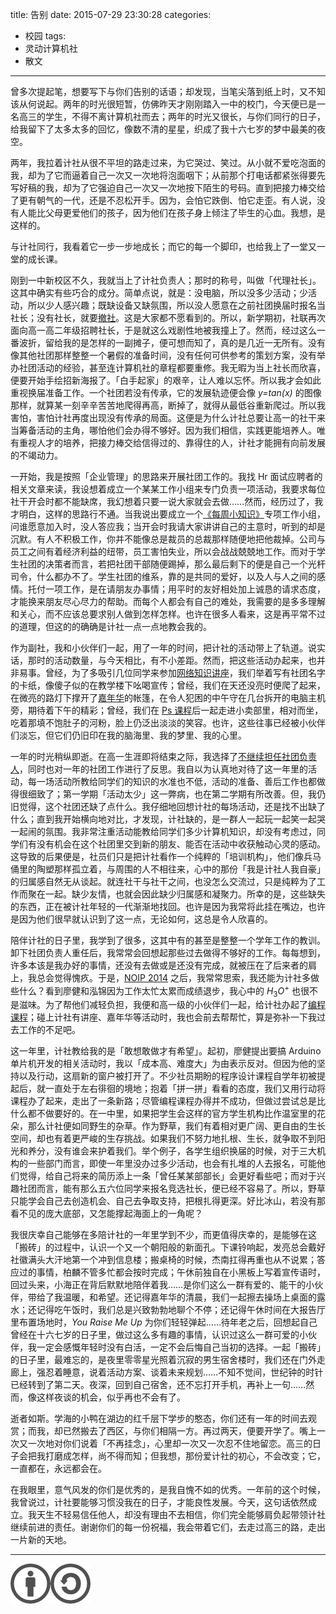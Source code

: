 title: 告别
date: 2015-07-29 23:30:28
categories:
- 校园
tags:
- 灵动计算机社
- 散文
---

曾多次提起笔，想要写下与你们告别的话语；却发现，当笔尖落到纸上时，又不知该从何说起。两年的时光很短暂，仿佛昨天才刚刚踏入一中的校门，今天便已是一名高三的学生，不得不离计算机社而去；两年的时光又很长，与你们同行的日子，给我留下了太多太多的回忆，像数不清的星星，织成了我十六七岁的梦中最美的夜空。

<!-- more -->

两年，我拉着计社从很不平坦的路走过来，为它哭过、笑过。从小就不爱吃泡面的我，却为了它而逼着自己一次又一次地将泡面咽下；从前那个打电话都紧张得要先写好稿的我，却为了它强迫自己一次又一次地按下陌生的号码。直到把接力棒交给了更有朝气的一代，还是不忍松开手。因为，会怕它跌倒、怕它走歪。有人说，没有人能比父母更爱他们的孩子，因为他们在孩子身上倾注了毕生的心血。我想，是这样的。

与计社同行，我看着它一步一步地成长；而它的每一个脚印，也给我上了一堂又一堂的成长课。

刚到一中新校区不久，我就当上了计社负责人；那时的称号，叫做「代理社长」。这其中确实有些巧合的成分。简单点说，就是：没电脑，所以没多少活动；少活动，所以少人感兴趣；既缺设备又缺氛围，所以没人愿意在之前社团换届时报名当社长；没有社长，就要[撤社](http://tieba.baidu.com/p/2504970332)。这是大家都不愿看到的。所以，新学期初，社联再次面向高一高二年级招聘社长，于是就这么戏剧性地被我撞上了。然而，经过这么一番波折，留给我的是怎样的一副摊子，便可想而知了，真的是几近一无所有。没有像其他社团那样整整一个暑假的准备时间，没有任何可供参考的策划方案，没有举办社团活动的经验，甚至连计算机社的章程都要重修。我无暇为当上社长而欣喜，便要开始手绘招新海报了。「白手起家」的艰辛，让人难以忘怀。所以我才会如此重视换届准备工作。一个社团若没有传承，它的发展轨迹便会像 _y=tan(x)_ 的图像那样，就算某一刻辛辛苦苦地爬得再高，断掉了，就得从最低谷重新爬过。所以我害怕，害怕计社再度出现没有传承的局面。这便是为什么计社总要让高一的社干来当筹备活动的主角，哪怕他们会办得不够好。因为我们相信，实践更能培养人。唯有重视人才的培养，把接力棒交给信得过的、靠得住的人，计社才能拥有向前发展的不竭动力。

一开始，我是按照「企业管理」的思路来开展社团工作的。我找 Hr 面试应聘者的相关文章来读，我设想着成立一个某某工作小组来专门负责一项活动，我要求每位社干开会时都不能缺席，我幻想着只要一说大家就会去做……然而，经历过了，我才明白，这样的思路行不通。当我说出要成立一个[《每周小知识》](http://ld.mmyz.net/tag/computer-tips/)专项工作小组，问谁愿意加入时，没人答应我；当开会时我请大家讲讲自己的主意时，听到的却是沉默。有人不积极工作，你并不能像总是裁员的总裁那样随便地把他裁掉。公司与员工之间有着经济利益的纽带，员工害怕失业，所以会战战兢兢地工作。而对于学生社团的决策者而言，若把社团干部随便踢掉，那么最后剩下的便是自己一个光杆司令，什么都办不了。学生社团的维系，靠的是共同的爱好，以及人与人之间的感情。托付一项工作，是在请朋友办事情；用平时的友好相处加上诚恳的请求态度，才能换来朋友尽心尽力的帮助。而每个人都会有自己的难处，我需要的是多多理解和关心，而不应该总要求别人做到怎样怎样。也许在很多人看来，这是再平常不过的道理，但这的的确确是计社一点一点地教会我的。

作为副社，我和小伙伴们一起，用了一年的时间，把计社的活动带上了轨道。说实话，那时的活动数量，与今天相比，有不小差距。然而，把这些活动办起来，也并非易事。曾经，为了多吸引几位同学来参加[网络知识讲座](http://ld.mmyz.net/2013/12/network_fundamentals_lecture/)，我们举着写有社团名字的卡纸，像傻子似的在教学楼下吆喝宣传；曾经，我们在天还没亮时便爬了起来，在微亮的路灯下撑开了[嘉年华](http://ld.mmyz.net/2014/03/assemble_computers/)的帐篷，在令人犯困的中午守在几台拆开的电脑主机旁，期待着下午的精彩；曾经，我们在 [Ps 课程](http://ld.mmyz.net/2014/05/photoshop_lesson3/)后一起走进小卖部里，相对而坐，吃着那填不饱肚子的河粉，脸上仍泛出淡淡的笑容。也许，这些往事已经被小伙伴们淡忘，但它们仍旧印在我的脑海里、我的梦里、我的心里。

一年的时光稍纵即逝。在高一生涯即将结束之际，我选择了[不继续担任社团负责人](/2014/08/why-dont-i-continue-leading-cptsct/)，同时也对一年的社团工作进行了反思。我自以为认真地对待了这一年里的活动，每一场活动所教给同学们的知识的水准也不低，活动的准备、善后工作也都做得很细致了；第一学期「活动太少」这一弊病，也在第二学期有所改善。但，我仍旧觉得，这个社团还缺了点什么。我仔细地回想计社的每场活动，还是找不出缺了什么；直到我开始横向地对比，才发现，计社缺的，是一群人一起玩一起笑一起哭一起闹的氛围。我非常注重活动能教给同学们多少计算机知识，却没有考虑过，同学们有没有机会在这个社团里交到新的朋友、能否在活动中收获触动心灵的感动。这导致的后果便是，社员们只是把计社看作一个纯粹的「培训机构」，他们像兵马俑里的陶塑那样孤立着，与周围的人不相往来，心中的那份「我是计社人我自豪」的归属感自然无从谈起。就连社干与社干之间，也没怎么交流过，只是纯粹为了工作而聚在一起。缺少友情，也就会因此缺少归属感和凝聚力。所幸的是，这些缺失的东西，正在被计社年轻的一代渐渐地找回。也许是因为我常将此挂在嘴边，也许是因为他们很早就认识到了这一点，无论如何，这总是令人欣喜的。

陪伴计社的日子里，我学到了很多，这其中有的甚至是整整一个学年工作的教训。卸下社团负责人重任后，我常常会回想起那些过去做得不够好的工作。每每想到，许多本该是我办好的事情，还没有去做或是还没有完成，就被压在了后来者的肩上，我总会觉得愧疚。于是，[NOIP 2014](/2014/12/my-noip2014/) 之后，我常常思索，我还能为计社多做些什么？看到廖健和泓锦因为工作太忙太累而成绩退步，我心中的 $H_{3}O^{+}$ 也很不是滋味。为了帮他们减轻负担，我便和高一级的小伙伴们一起，给计社办起了[编程课程](http://ld.mmyz.net/2015/04/programming_lessons/)；碰上计社有讲座、嘉年华等活动时，我也会前去帮帮忙，算是弥补一下我过去工作的不足吧。

这一年里，计社教给我的是「敢想敢做才有希望」。起初，廖健提出要搞 Arduino 单片机开发的相关活动时，我以「成本高、难度大」为由表示反对。但因为他的坚持以及行动，这扇新的窗户被打开了。不少社员期盼的程序设计课程自学年初被提起后，就一直处于左右徘徊的境地；抱着「拼一拼」看看的态度，我们又用行动将课程办了起来，走出了一条新路；尽管编程课程办得并不成功，但做过尝试总是比什么都不做要好的。在一中里，如果把学生会这样的官方学生机构比作温室里的花朵，那么计社便如同野生的杂草。作为野草，我们有着相对更广阔、更自由的生长空间，却也有着更严峻的生存挑战。如果我们不努力地扎根、生长，就争取不到阳光和养分，没有谁会来护着我们。举个例子，各学生组织换届的时候，对于三大机构的一些部门而言，即使一年里没办过多少活动，也会有扎堆的人去报名，可能他们觉得，给自己将来的简历添上一条「曾任某某部部长」会更好看些吧；而对于兴趣社团而言，能有那么五六位同学来报名竞选社长，便已经不容易了。所以，野草只能学会自己去创造机会、自己去争取支持，把根扎得更深。好比冰山，若没有那看不见的庞大底部，又怎能撑起海面上的一角呢？

我很庆幸自己能够在多陪计社的一年里学到不少，而更值得庆幸的，是能够在这「搬砖」的过程中，认识一个又一个朝阳般的新面孔。下课铃响起，发亮总会戴好社徽满头大汗地第一个冲到信息楼；搬桌椅的时候，杰南扛得再重也从不说累；答应过的事情，柏麟不管多忙都会按时完成；午休前独自在小黑板上写着宣传语时，回过头来，小海正在背后默默地陪伴着我……是你们这么一群有爱的、能干的小伙伴，带给了我温暖，和希望。还记得嘉年华的清晨，我们一起擦去操场上桌面的露水；还记得吃午饭时，我们总是兴致勃勃地聊个不停；还记得午休时间在大报告厅里布置场地时，_You Raise Me Up_ 为你们轻轻弹起……待年老之后，回想起自己曾经在十六七岁的日子里，做过这么多有趣的事情，认识过这么一群可爱的小伙伴，我一定会感慨年轻时没有白活，一定不会后悔自己当初的选择。一起「搬砖」的日子里，最难忘的，是夜里零零星光照着沉寂的男生宿舍楼时，我们还在门外走廊上，强忍着睡意，说着活动方案、谈着未来规划……不知不觉间，世纪钟的时针已经转到了第二天。夜深，回到自己宿舍，还不忘打开手机，再补上一句……然而，像这样夜谈的机会，似乎再也不会有了。

逝者如斯。学海的小鸭在湖边的红千层下学步的憨态，你们还有一年的时间去观赏；而我，却已然搬去了西区，与你们相隔一方。再过两天，便要开学了。嘴上一次又一次地对你们说着「不再挂念」，心里却一次又一次忍不住地留恋。高三的日子会把我打磨成怎样，尚不得而知；但我想，那份爱计社的初心，不会改变；它，一直都在，永远都会在。

在我眼里，意气风发的你们是优秀的，是我自愧不如的优秀。一年前的这个时候，我曾说过，计社要能够习惯没我在的日子，才能良性发展。今天，这句话依然成立。我天生不轻易信任他人，却没有理由不去相信，你们完全能够肩负起带领计社继续前进的责任。谢谢你们的每一份祝福，我会带着它们，去走过高三的路，走出一片新的天地。

---

[![本文以 CC BY-SA 3.0 CN 协议发布](/img/cc-by-sa.png)](https://creativecommons.org/licenses/by-sa/3.0/cn/)
